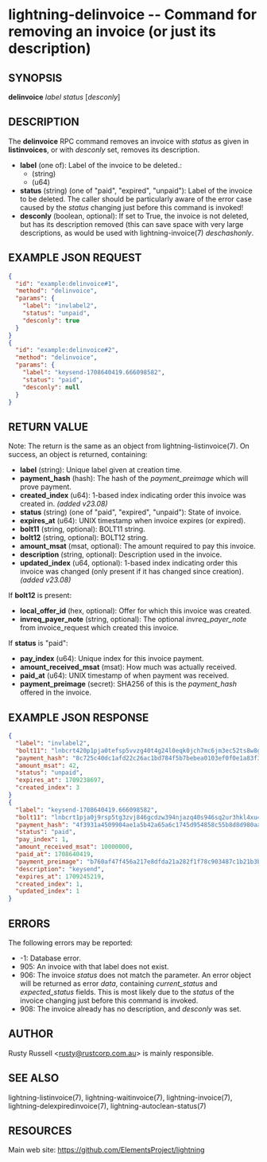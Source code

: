lightning-delinvoice -- Command for removing an invoice (or just its description)
=================================================================================

SYNOPSIS
--------

**delinvoice** *label* *status* [*desconly*] 

DESCRIPTION
-----------

The **delinvoice** RPC command removes an invoice with *status* as given in **listinvoices**, or with *desconly* set, removes its description.

- **label** (one of): Label of the invoice to be deleted.:
  - (string)
  - (u64)
- **status** (string) (one of "paid", "expired", "unpaid"): Label of the invoice to be deleted. The caller should be particularly aware of the error case caused by the *status* changing just before this command is invoked!
- **desconly** (boolean, optional): If set to True, the invoice is not deleted, but has its description removed (this can save space with very large descriptions, as would be used with lightning-invoice(7) *deschashonly*.

EXAMPLE JSON REQUEST
--------------------

```json
{
  "id": "example:delinvoice#1",
  "method": "delinvoice",
  "params": {
    "label": "invlabel2",
    "status": "unpaid",
    "desconly": true
  }
}
{
  "id": "example:delinvoice#2",
  "method": "delinvoice",
  "params": {
    "label": "keysend-1708640419.666098582",
    "status": "paid",
    "desconly": null
  }
}
```

RETURN VALUE
------------

Note: The return is the same as an object from lightning-listinvoice(7).
On success, an object is returned, containing:

- **label** (string): Unique label given at creation time.
- **payment\_hash** (hash): The hash of the *payment\_preimage* which will prove payment.
- **created\_index** (u64): 1-based index indicating order this invoice was created in. *(added v23.08)*
- **status** (string) (one of "paid", "expired", "unpaid"): State of invoice.
- **expires\_at** (u64): UNIX timestamp when invoice expires (or expired).
- **bolt11** (string, optional): BOLT11 string.
- **bolt12** (string, optional): BOLT12 string.
- **amount\_msat** (msat, optional): The amount required to pay this invoice.
- **description** (string, optional): Description used in the invoice.
- **updated\_index** (u64, optional): 1-based index indicating order this invoice was changed (only present if it has changed since creation). *(added v23.08)*

If **bolt12** is present:
  - **local\_offer\_id** (hex, optional): Offer for which this invoice was created.
  - **invreq\_payer\_note** (string, optional): The optional *invreq\_payer\_note* from invoice\_request which created this invoice.

If **status** is "paid":
  - **pay\_index** (u64): Unique index for this invoice payment.
  - **amount\_received\_msat** (msat): How much was actually received.
  - **paid\_at** (u64): UNIX timestamp of when payment was received.
  - **payment\_preimage** (secret): SHA256 of this is the *payment\_hash* offered in the invoice.

EXAMPLE JSON RESPONSE
---------------------

```json
{
  "label": "invlabel2",
  "bolt11": "lnbcrt420p1pja0tefsp5vvzg40t4g24l0eqk0jch7mc6jm3ec52ts8w8gwzpwtx9c8nv05rspp533e9csxurt7j9sn2cx7hsn6m00475qgrau8sux5r7djpdedwy2fshp5xqsmrtgfcwsnhxcxmf3tuc65kl6fxvqhvujfmxw2kpeh95yy2x8sxqyjw5qcqp99qxpqysgqgfjrz4q5zcq2lluxxg9h475mq2d3w0tpdstm5274zmhadjl8cqapylfskzk96apka5599a2flm90rmavsk7q8mhh87yle3sgh5vrlycq72fern",
  "payment_hash": "8c725c40dc1afd22c26ac1bd784f5b7bebea0103ef0f0e1a83f36416e5ae2293",
  "amount_msat": 42,
  "status": "unpaid",
  "expires_at": 1709238697,
  "created_index": 3
}
{
  "label": "keysend-1708640419.666098582",
  "bolt11": "lnbcrt1pja0j9rsp5tg3zvj846gcdzw394njazq40s946sq2ur3hkl4xu4xudtjdtckxspp5fuunrfzsnyz2uxjmg2n95mqhghv4fpvv2kud3kvq4fkys3vmzu5sdqvddjhjum9dejqxqyjw5qcqp99qxpqysgqwt7r0gjlgt7zrfldc3um9myfc36acpqnsdn77c2m42facjtps30yufc5nsmwzhgexlj59f6xa5hess6e3tqrxynt9fejzj3rrshddtcqnappmj",
  "payment_hash": "4f3931a4509904ae1a5b42a65a6c1745d954858c55b8d8d980aa6c48459b1729",
  "status": "paid",
  "pay_index": 1,
  "amount_received_msat": 10000000,
  "paid_at": 1708640419,
  "payment_preimage": "b760af47f456a217e8dfda21a282f1f78c903487c1b21b3b318135f75aa3bf11",
  "description": "keysend",
  "expires_at": 1709245219,
  "created_index": 1,
  "updated_index": 1
}
```

ERRORS
------

The following errors may be reported:

- -1: Database error.
- 905: An invoice with that label does not exist.
- 906: The invoice *status* does not match the parameter. An error object will be returned as error *data*, containing *current\_status* and *expected\_status* fields. This is most likely due to the *status* of the invoice changing just before this command is invoked.
- 908: The invoice already has no description, and *desconly* was set.

AUTHOR
------

Rusty Russell <<rusty@rustcorp.com.au>> is mainly responsible.

SEE ALSO
--------

lightning-listinvoice(7), lightning-waitinvoice(7), lightning-invoice(7), lightning-delexpiredinvoice(7), lightning-autoclean-status(7)

RESOURCES
---------

Main web site: <https://github.com/ElementsProject/lightning>
